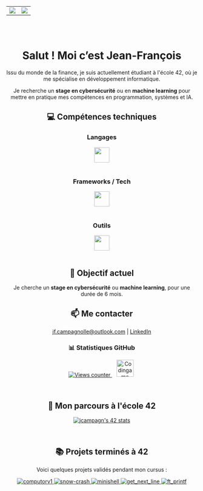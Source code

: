 <div align="center">

  <table>
    <tr>
      <td>
        <a href="https://github-readme-stats-vessfils-projects.vercel.app" alt="vessfils's GitHub stats">
          <img src="https://github-readme-stats-vessfils-projects.vercel.app/api?username=vessfils&count_private=true&show_icons=true&theme=gotham&custom_title=Mes%20statistiques%20GitHub" />
        </a>
      </td>
      <td>
        <a href="https://github-readme-stats-vessfils-projects.vercel.app" alt="vessfils's top languages">
          <img src="https://github-readme-stats-vessfils-projects.vercel.app/api/top-langs/?username=vessfils&layout=compact&langs_count=6&theme=gotham" />
        </a>
      </td>
    </tr>
  </table>

  <br><br>

  <h1>Salut ! Moi c’est Jean-François</h1>
  <p>Issu du monde de la finance, je suis actuellement étudiant à l'école 42, où je me spécialise en développement informatique.</p>
  <p>Je recherche un <strong>stage en cybersécurité</strong> ou en <strong>machine learning</strong> pour mettre en pratique mes compétences en programmation, systèmes et IA.</p>

  <h2>💻 Compétences techniques</h2>

  <div>
    <h3>Langages</h3>
    <img src="https://skillicons.dev/icons?i=python,c,cpp,ts,sql,bash" height="40" />
  </div>

  <br>

  <div>
    <h3>Frameworks / Tech</h3>
    <img src="https://skillicons.dev/icons?i=react,nestjs,docker,vite" height="40" />
  </div>

  <br>

  <div>
    <h3>Outils</h3>
    <img src="https://skillicons.dev/icons?i=git,github,vscode,linux" height="40" />
  </div>

  <br>
  
  <h2>🎯 Objectif actuel</h2>
  <p>Je cherche un <strong>stage en cybersécurité</strong> ou <strong>machine learning</strong>, pour une durée de 6 mois.</p>

  <h2>📫 Me contacter</h2>
  <p><a href="mailto:jf.campagnolle@outlook.com">jf.campagnolle@outlook.com</a> | <a href="https://www.linkedin.com/in/jean-fran%C3%A7ois-campagnolle-97b94471/">LinkedIn</a></p>

  <h3>📊 Statistiques GitHub</h3>
  <p>
    <a href="#">
      <img src="https://komarev.com/ghpvc/?username=vessfils&label=Profile%20views&color=0e75b6&style=flat" alt="Views counter"/>
    </a>
    &nbsp;
    <a href="https://www.codingame.com/profile/49370ae895aeaf690b539e0356a545a00230944">
      <img src="https://cdn.worldvectorlogo.com/logos/codingame-1.svg" alt="Codingame Profile Link" height="45" width="45" hspace="4"/>
    </a>
  </p>

  <br>

  <h2>🏫 Mon parcours à l'école 42</h2>
  <p>
    <a href="https://github.com/Nimon77/badge42">
      <img src="https://badge.nimon.fr/api/v2/cm8zpplgj7073001mz159bwes5/stats?cursusId=21&coalitionId=48" alt="jcampagn's 42 stats" />
    </a>
  </p>

  <br>

  <h2>📚 Projets terminés à 42</h2>
  <p>Voici quelques projets validés pendant mon cursus :</p>

  <div align="center">
    <!-- Exemples de projets validés -->
    <a href="https://github.com/Nimon77/badge42">
      <img src="https://badge.nimon.fr/api/v2/cm8zpplgj7073001mz159bwes5/project/4231493" alt="computorv1" />
    </a>
    <a href="https://github.com/Nimon77/badge42">
      <img src="https://badge.nimon.fr/api/v2/cm8zpplgj7073001mz159bwes5/project/4231494" alt="snow-crash" />
    </a>
    <a href="https://github.com/Nimon77/badge42">
      <img src="https://badge.nimon.fr/api/v2/cm8zpplgj7073001mz159bwes5/project/4182100" alt="minishell" />
    </a>
    <a href="https://github.com/Nimon77/badge42">
      <img src="https://badge.nimon.fr/api/v2/cm8zpplgj7073001mz159bwes5/project/4182041" alt="get_next_line" />
    </a>
    <a href="https://github.com/Nimon77/badge42">
      <img src="https://badge.nimon.fr/api/v2/cm8zpplgj7073001mz159bwes5/project/4182046" alt="ft_printf" />
    </a>
    <!-- Tu peux ajouter autant de projets que tu veux ici -->
  </div>

</div>
